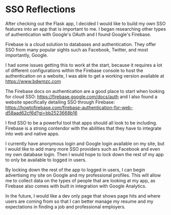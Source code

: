 # SSO Reflections

After checking out the Flask app, I decided I would like to build my own SSO features into an app that is important to me. I began researching other types of authentication with Google's OAuth and I found Google's Firebase.

Firebase is a cloud solution to databases and authentication. They offer SSO from many popular sights such as Facebook, Twitter, and most importantly, Google.

I had some issues getting this to work at the start, because it requires a lot of different configurations within the Firebase console to host the authentication on a website, I was able to get a working version available at https://www.bdwmzc.com

The Firebase docs on authentication are a good place to start when looking for cloud SSO: https://firebase.google.com/docs/auth and I also found a website specifically detailing SSO through Firebase: https://howtofirebase.com/firebase-authentication-for-web-d58aad62cf6d?gi=bb2523668b16

I find SSO to be a powerful tool that apps should all look to be including. Firebase is a strong contendor with the abilities that they have to integrate into web and native apps. 

I currently have anonymous login and Google login available on my site, but I would like to add many more SSO providers such as Facebook and even my own database login. Then I would hope to lock down the rest of my app to only be available to logged in users.

By locking down the rest of the app to logged in users, I can begin advertising my site on Google and my professional profiles. This will allow me to collect data on the types of people that are looking at my app, as Firebase also comes with built in integration with Google Analytics.

In the future, I would like a dev only page that shows page hits and where users are coming from so that I can better manage my resume and my expectations in finding a job and professional employers.
